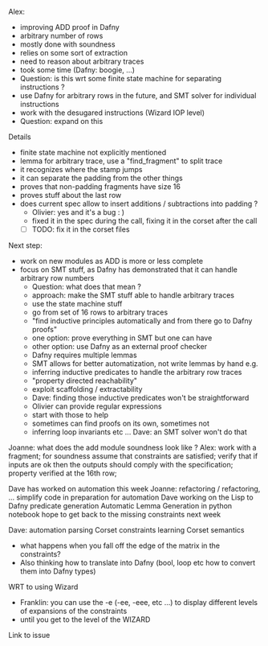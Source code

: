 Alex:

- improving ADD proof in Dafny
- arbitrary number of rows
- mostly done with soundness
- relies on some sort of extraction
- need to reason about arbitrary traces
- took some time (Dafny: boogie, ...)
- Question: is this wrt some finite state machine for separating instructions ?
- use Dafny for arbitrary rows in the future, and SMT solver for individual instructions
- work with the desugared instructions (Wizard IOP level)
- Question: expand on this


Details
- finite state machine not explicitly mentioned
- lemma for arbitrary trace, use a "find_fragment" to split trace 
- it recognizes where the stamp jumps
- it can separate the padding from the other things
- proves that non-padding fragments have size 16
- proves stuff about the last row
- does current spec allow to insert additions / subtractions into padding ?
    - Olivier: yes and it's a bug : )
    - fixed it in the spec during the call, fixing it in the corset after the call
    - [ ] TODO: fix it in the corset files 

Next step:
- work on new modules as ADD is more or less complete
- focus on SMT stuff, as Dafny has demonstrated that it can handle arbitrary row numbers
    - Question: what does that mean ?
    - approach: make the SMT stuff able to handle arbitrary traces
    - use the state machine stuff
    - go from set of 16 rows to arbitrary traces
    - "find inductive principles automatically and from there go to Dafny proofs"
    - one option: prove everything in SMT but one can have 
    - other option: use Dafny as an external proof checker
    - Dafny requires multiple lemmas
    - SMT allows for better automatization, not write lemmas by hand e.g.
    - inferring inductive predicates to handle the arbitrary row traces
    - "property directed reachability"
    - exploit scaffolding / extractability
    - Dave: finding those inductive predicates won't be straightforward
    - Olivier can provide regular expressions
    - start with those to help
    - sometimes can find proofs on its own, sometimes not
    - inferring loop invariants etc ... Dave: an SMT solver won't do that

Joanne: what does the add module soundness look like ?
Alex: work with a fragment; for soundness assume that constraints are satisfied; verify that if inputs are ok then the outputs should comply with the specification; property verified at the 16th row;

Dave has worked on automation this week
Joanne: refactoring / refactoring, ...
simplify code in preparation for automation
Dave working on the Lisp to Dafny predicate generation
Automatic Lemma Generation in python notebook
hope to get back to the missing constraints next week


Dave: automation
parsing Corset constraints
learning Corset semantics
- what happens when you fall off the edge of the matrix in the constraints?
- Also thinking how to translate into Dafny (bool, loop etc how to convert them into Dafny types)

WRT to using Wizard
- Franklin: you can use the -e (-ee, -eee, etc ...) to display different levels of expansions of the constraints
- until you get to the level of the WIZARD

Link to issue
